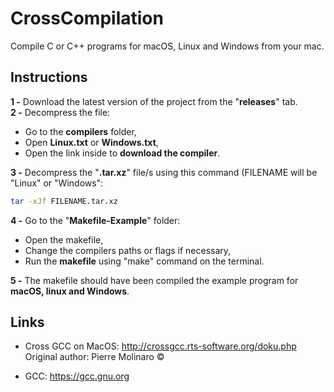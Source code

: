# CrossCompilation
Compile C or C++ programs for macOS, Linux and Windows from your mac.

Instructions
------------

**1 -** Download the latest version of the project from the "**releases**" tab.  
**2 -** Decompress the file: 
* Go to the **compilers** folder, 
* Open **Linux.txt** or **Windows.txt**,
* Open the link inside to **download the compiler**.  

**3 -** Decompress the "**.tar.xz**" file/s using this command (FILENAME will be "Linux" or "Windows":  
```bash
tar -xJf FILENAME.tar.xz
```
**4 -** Go to the "**Makefile-Example**" folder:
* Open the makefile,
* Change the compilers paths or flags if necessary,
* Run the **makefile** using "make" command on the terminal.  

**5 -** The makefile should have been compiled the example program for **macOS, linux and Windows**.  

Links
----
* Cross GCC on MacOS: http://crossgcc.rts-software.org/doku.php  
Original author: Pierre Molinaro ©

* GCC: https://gcc.gnu.org

